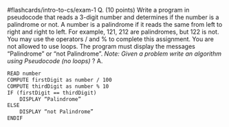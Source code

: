#flashcards/intro-to-cs/exam-1 
Q. (10 points) Write a program in pseudocode that reads a 3-digit number and determines if the number is a palindrome or not. A number is a palindrome if it reads the same from left to right and right to left. For example, 121, 212 are palindromes, but 122 is not. You may use the operators / and % to complete this assignment. You are not allowed to use loops. The program must display the messages “Palindrome” or “not Palindrome”.
*Note: Given a problem write an algorithm using Pseudocode (no loops)*
?
A.
``` md
READ number
COMPUTE firstDigit as number / 100
COMPUTE thirdDigit as number % 10
IF (firstDigit == thirdDigit)
	DISPLAY “Palindrome”
ELSE
	DISPLAY “not Palindrome”
ENDIF
```
